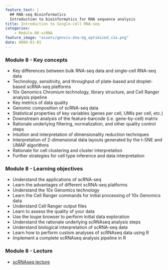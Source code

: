 ```yaml
---
feature_text: |
  ## RNA-seq Bioinformatics
  Introduction to bioinformatics for RNA sequence analysis
title: Introduction to Single-cell RNA-seq
categories:
    - Module-08-scRNA
feature_image: "assets/genvis-dna-bg_optimized_v1a.png"
date: 0008-01-01
---
```


### Module 8 - Key concepts
* Key differences between bulk RNA-seq data and single-cell RNA-seq data
* Technology, sensitivity, and throughput of plate-based and droplet-based scRNA-seq platforms
* 10x Genomics Chromium technology, library structure, and Cell Ranger analysis pipeline
* Key metrics of data quality
* Genomic composition of scRNA-seq data
* Statistical properties of key variables (genes per cell, UMIs per cell, etc.)
* Downstream analysis of the feature-barcode (i.e. gene-by-cell) matrix
* Rationale underlying filtering, normalization, and other quality control steps
* Intuition and interpretation of dimensionality reduction techniques
* Interpretation of 2-dimensional data layouts generated by the t-SNE and UMAP algorithms
* Rationale for cell clustering and cluster interpretation
* Further strategies for cell type inference and data interpretation

### Module 8 - Learning objectives
* Understand the applications of scRNA-seq
* Learn the advantages of different scRNA-seq platforms
* Understand the 10x Genomics technology
* Learn the Cell Ranger commands for initial processing of 10x Genomics data
* Understand Cell Ranger output files
* Learn to assess the quality of your data 
* Use the loupe browser to perform initial data exploration
* Understand the rationale underlying scRNAseq analysis steps
* Understand biological interpretation of scRNA-seq data
* Learn how to perform custom analyses of scRNAseq data using R
* Implement a complete scRNAseq analysis pipeline in R

### Module 8 - Lecture

* [scRNAseq lecture](https://wustl.box.com/s/qidsvx5of7yd79a04xf9d2hv3buksg6b)

